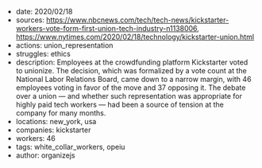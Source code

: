 - date: 2020/02/18
- sources: https://www.nbcnews.com/tech/tech-news/kickstarter-workers-vote-form-first-union-tech-industry-n1138006, https://www.nytimes.com/2020/02/18/technology/kickstarter-union.html
- actions: union_representation
- struggles: ethics
- description: Employees at the crowdfunding platform Kickstarter voted to unionize. The decision, which was formalized by a vote count at the National Labor Relations Board, came down to a narrow margin, with 46 employees voting in favor of the move and 37 opposing it. The debate over a union — and whether such representation was appropriate for highly paid tech workers — had been a source of tension at the company for many months.
- locations: new_york, usa
- companies: kickstarter
- workers: 46
- tags: white_collar_workers, opeiu
- author: organizejs

